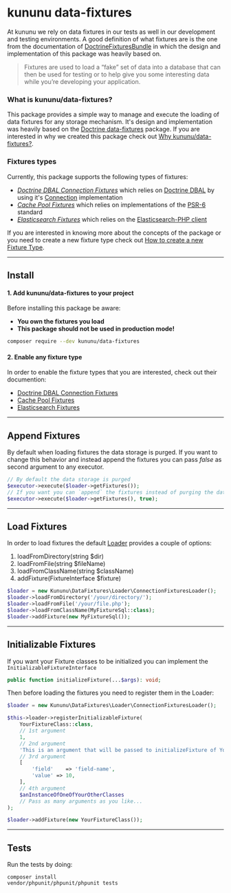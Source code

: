 # kununu data-fixtures

At kununu we rely on data fixtures in our tests as well in our development and testing environments.
A good definition of what fixtures are is the one from the documentation of [DoctrineFixturesBundle](https://symfony.com/doc/current/bundles/DoctrineFixturesBundle/index.html) in which the design and implementation of this package was heavily based on.

> Fixtures are used to load a “fake” set of data into a database that can then be used for testing or to help give you some interesting data while you’re developing your application.

### What is kununu/data-fixtures?

This package provides a simple way to manage and execute the loading of data fixtures for any storage mechanism. It's design and implementation was heavily based on the [Doctrine data-fixtures](https://github.com/doctrine/data-fixtures) package. If you are interested in why we created this package check out [Why kununu/data-fixtures?](docs/why-kununu-data-fixtures.md).

### Fixtures types

Currently, this package supports the following types of fixtures:

- *[Doctrine DBAL Connection Fixtures](/docs/FixtureTypes/doctrine-dbal-connection-fixtures.md)* which relies on [Doctrine DBAL](https://github.com/doctrine/dbal) by using it's [Connection](https://github.com/doctrine/dbal/blob/master/lib/Doctrine/DBAL/Connection.php) implementation
- *[Cache Pool Fixtures](/docs/FixtureTypes/cache-pool-fixtures.md)* which relies on implementations of the [PSR-6](https://github.com/php-fig/cache) standard
- *[Elasticsearch Fixtures](/docs/FixtureTypes/elasticsearch.md)* which relies on the [Elasticsearch-PHP client](https://www.elastic.co/guide/en/elasticsearch/client/php-api/current/index.html)

If you are interested in knowing more about the concepts of the package or you need to create a new fixture type check out [How to create a new Fixture Type](/docs/how-to-create-new-fixture-type.md).

--------------------------
## Install

#### 1. Add kununu/data-fixtures to your project

Before installing this package be aware:
- **You own the fixtures you load**
- **This package should not be used in production mode!**

```bash
composer require --dev kununu/data-fixtures
```

#### 2. Enable any fixture type

In order to enable the fixture types that you are interested, check out their documention:

- [Doctrine DBAL Connection Fixtures](/docs/FixtureTypes/doctrine-dbal-connection-fixtures.md)
- [Cache Pool Fixtures](/docs/FixtureTypes/cache-pool-fixtures.md)
- [Elasticsearch Fixtures](/docs/FixtureTypes/elasticsearch.md)

--------------------

## Append Fixtures

By default when loading fixtures the data storage is purged. If you want to change this behavior and instead append the fixtures you can pass *false* as second argument to any executor.

```php
// By default the data storage is purged
$executor->execute($loader->getFixtures());
// If you want you can `append` the fixtures instead of purging the database
$executor->execute($loader->getFixtures(), true);
```

--------------------

## Load Fixtures

In order to load fixtures the default [Loader](/src/Loader/Loader.php) provides a couple of options:

1) loadFromDirectory(string $dir)
2) loadFromFile(string $fileName)
3) loadFromClassName(string $className)
4) addFixture(FixtureInterface $fixture)

```php
$loader = new Kununu\DataFixtures\Loader\ConnectionFixturesLoader();
$loader->loadFromDirectory('/your/directory/');
$loader->loadFromFile('/your/file.php');
$loader->loadFromClassName(MyFixtureSql::class);
$loader->addFixture(new MyFixtureSql());
```

------------------

## Initializable Fixtures

If you want your Fixture classes to be initialized you can implement the `InitializableFixtureInterface`

```php
public function initializeFixture(...$args): void;
```

Then before loading the fixtures you need to register them in the Loader:

```php
$loader = new Kununu\DataFixtures\Loader\ConnectionFixturesLoader();

$this->loader->registerInitializableFixture(
	YourFixtureClass::class,
	// 1st argument
	1, 
	// 2nd argument
	'This is an argument that will be passed to initializeFixture of YourFixtureClass',
	// 3rd argument
	[
		'field'    => 'field-name',
		'value' => 10,
	],
	// 4th argument
	$anInstanceOfOneOfYourOtherClasses
	// Pass as many arguments as you like...
);

$loader->addFixture(new YourFixtureClass());
```

------------------------------

## Tests

Run the tests by doing:

```
composer install
vendor/phpunit/phpunit/phpunit tests
```